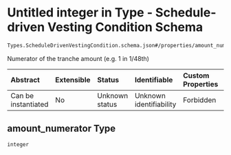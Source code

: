 # Untitled integer in Type - Schedule-driven Vesting Condition Schema

```txt
Types.ScheduleDrivenVestingCondition.schema.json#/properties/amount_numerator
```

Numerator of the tranche amount (e.g. 1 in 1/48th)

| Abstract            | Extensible | Status         | Identifiable            | Custom Properties | Additional Properties | Access Restrictions | Defined In                                                                                                                |
| :------------------ | :--------- | :------------- | :---------------------- | :---------------- | :-------------------- | :------------------ | :------------------------------------------------------------------------------------------------------------------------ |
| Can be instantiated | No         | Unknown status | Unknown identifiability | Forbidden         | Allowed               | none                | [ScheduleDrivenVestingCondition.schema.json*](../types/ScheduleDrivenVestingCondition.schema.json "open original schema") |

## amount_numerator Type

`integer`

